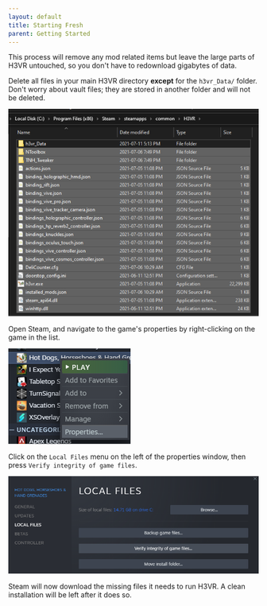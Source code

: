 ```yaml
---
layout: default
title: Starting Fresh
parent: Getting Started
---
```


This process will remove any mod related items but leave the large parts of H3VR untouched, so you don't have to
redownload gigabytes of data.

Delete all files in your main H3VR directory **except** for the `h3vr_Data/` folder. Don't worry about vault files; they
are stored in another folder and will not be deleted.

![image](images/explorer/all_but_h3vr_Data.png)

Open Steam, and navigate to the game's properties by right-clicking on the game in the list.

![image](images/Steam/properties.png)

Click on the `Local Files` menu on the left of the properties window, then press `Verify integrity of game files`.

![image](images/Steam/local_files.png)

Steam will now download the missing files it needs to run H3VR. A clean installation will be left after it does so.
